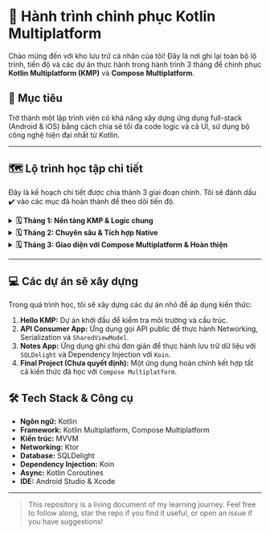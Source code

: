 # 🚀 Hành trình chinh phục Kotlin Multiplatform

Chào mừng đến với kho lưu trữ cá nhân của tôi! Đây là nơi ghi lại toàn bộ lộ trình, tiến độ và các dự án thực hành trong hành trình 3 tháng để chinh phục **Kotlin Multiplatform (KMP)** và **Compose Multiplatform**.

## 🎯 Mục tiêu

Trở thành một lập trình viên có khả năng xây dựng ứng dụng full-stack (Android & iOS) bằng cách chia sẻ tối đa code logic và cả UI, sử dụng bộ công nghệ hiện đại nhất từ Kotlin.

---

## 🗺️ Lộ trình học tập chi tiết

Đây là kế hoạch chi tiết được chia thành 3 giai đoạn chính. Tôi sẽ đánh dấu ✔️ vào các mục đã hoàn thành để theo dõi tiến độ.

<details>
<summary><strong>🗓️ Tháng 1: Nền tảng KMP & Logic chung</strong></summary>

| Tuần | Ngày | Chủ đề | Nội dung & Thực hành | Tài liệu tham khảo | Trạng thái |
| :--- | :--- | :--- | :--- | :--- | :--- |
| **1** | **T2** | Giới thiệu `KMP` | - Hiểu triết lý & kiến trúc `KMP`.<br>- Vai trò của `commonMain`, `androidMain`, `iosMain`. | [Tổng quan về KMP](https://kotlinlang.org/docs/multiplatform-mobile-overview.html) | - [ ] |
| | **T4** | Cài đặt môi trường | - Cài đặt plugin `KMM`, `Xcode`.<br>- Chạy `kdoctor` để kiểm tra. | [Cài đặt môi trường](https://kotlinlang.org/docs/multiplatform-mobile-setup.html) | - [ ] |
| | **T6** | "Hello World!" | - Tạo dự án `KMP` bằng wizard.<br>- Build và chạy trên máy ảo Android & iOS. | [Tạo dự án đầu tiên](https://kotlinlang.org/docs/multiplatform-mobile-create-first-app.html) | - [ ] |
| **2** | **T2** | Cấu trúc dự án | - Khám phá các file `build.gradle.kts`.<br>- Tìm hiểu về `source set`. | [Chia sẻ code trong KMP](https://kotlinlang.org/docs/multiplatform-mobile-share-code.html) | - [ ] |
| | **T4** | `expect` / `actual` | - Học lý thuyết về `expect` (khai báo) và `actual` (triển khai). | [Platform-specific declarations](https://kotlinlang.org/docs/multiplatform-expect-actual.html) | - [ ] |
| | **T6** | Thực hành `e`/`a` | - Tạo hàm `getPlatformName()` và hiển thị kết quả lên UI. | [Ví dụ về expect/actual](https://play.kotlinlang.org/hands-on/Targeting%20iOS%20and%20Android%20with%20Kotlin%20Multiplatform/03_Using_platform_specific_APIs) | - [ ] |
| **3** | **T2** | Networking (`Ktor`) | - Tìm hiểu `Ktor Client`.<br>- Xử lý bất đồng bộ với `Coroutines`. | [Ktor client setup](https://ktor.io/docs/client-create-new-application.html) | - [ ] |
| | **T4** | Serialization | - Học `kotlinx.serialization`.<br>- Tạo data class với `@Serializable`. | [Kotlinx Serialization Guide](https://github.com/Kotlin/kotlinx.serialization/blob/master/docs/basic-serialization.md) | - [ ] |
| | **T6** | Dự án API nhỏ | - Gọi API, parse JSON và log kết quả ra console. | [Networking & Data Storage](https://www.kodeco.com/26496499-networking-and-data-storage-in-kmm) | - [ ] |
| **4** | **T2** | Kiến trúc `MVVM` | - Thiết kế một `SharedViewModel` cơ bản.<br>- Dùng `StateFlow` để giao tiếp với UI. | [Kiến trúc trong KMM](https://www.icerockdev.com/blog/mobile-app-architecture-for-kotlin-multiplatform) | - [ ] |
| | **T4** | Xây dựng ViewModel | - Tạo `ViewModel` chứa logic gọi API và quản lý trạng thái. | [MOKO MVVM](https://github.com/icerockdev/moko-mvvm) | - [ ] |
| | **T6** | Tái cấu trúc | - Refactor dự án API.<br>- UI Android lắng nghe `StateFlow`. | [KMM ViewModel Sample](https://github.com/touchlab/KMM-ViewModel) | - [ ] |

</details>

<details>
<summary><strong>🗓️ Tháng 2: Chuyên sâu & Tích hợp Native</strong></summary>

| Tuần | Ngày | Chủ đề | Nội dung & Thực hành | Tài liệu tham khảo | Trạng thái |
| :--- | :--- | :--- | :--- | :--- | :--- |
| **5** | **T2** | Database (`SQLDelight`)| - Hiểu cách `SQLDelight` hoạt động.<br>- Cài đặt plugin & dependency. | [SQLDelight - Getting Started](https://cashapp.github.io/sqldelight/2.0.0/multiplatform/) | - [ ] |
| | **T4** | Viết câu lệnh SQL | - Viết câu lệnh SQL trong file `.sq`.<br>- Build dự án để `SQLDelight` tạo code. | [Viết câu lệnh SQL](https://cashapp.github.io/sqldelight/2.0.0/writing-sql/) | - [ ] |
| | **T6** | Dự án Ghi chú | - Tạo ứng dụng "Ghi chú" với các chức năng CRUD. | [KMM Note App Sample](https://github.com/Kashif-E/KMM-Note-App) | - [ ] |
| **6** | **T2** | Dependency Injection| - Tìm hiểu về `Koin` và cách nó hỗ trợ KMP. | [Koin for KMP](https://insert-koin.io/docs/setup/koin#kotlin-multiplatform) | - [ ] |
| | **T4** | Cài đặt `Koin` | - Thêm dependency.<br>- Viết file khởi tạo Koin cho Android & iOS. | [Koin - Start Koin](https://insert-koin.io/docs/reference/koin-core/start-koin) | - [ ] |
| | **T6** | Tích hợp `Koin` | - Áp dụng DI vào ứng dụng Ghi chú. | [PeopleInSpace Sample với Koin](https://github.com/joreilly/PeopleInSpace) | - [ ] |
| **7** | **T2** | Tương tác Kotlin-Swift| - Đọc về cách các kiểu dữ liệu Kotlin được chuyển đổi sang Swift. | [Swift/Objective-C interop](https://kotlinlang.org/docs/native-objc-interop.html) | - [ ] |
| | **T4** | Gọi API Native iOS | - Dùng `expect`/`actual` để gọi API gốc của iOS (ví dụ `UIDevice`). | [Calling iOS Frameworks from KMM](https://www.youtube.com/watch?v=ffypVvY1bM8) | - [ ] |
| | **T6** | Thực hành Interop | - Tạo hàm lấy phiên bản OS của thiết bị và hiển thị nó. | [Ví dụ thực tế về Interop](https://medium.com/proandroiddev/kotlin-multiplatform-mobile-call-platform-specific-api-s-expect-actual-8a11050e21a8) | - [ ] |
| **8** | **T2** | Testing trong `KMP` | - Tìm hiểu về source set `commonTest`.<br>- Thêm dependency `kotlin.test`. | [Testing multiplatform projects](https://kotlinlang.org/docs/multiplatform-testing.html) | - [ ] |
| | **T4** | Viết Unit Test | - Viết Unit Test cho `Repository` của ứng dụng Ghi chú. | [Unit Testing trong KMM](https://phauer.com/2022/unit-testing-kotlin-multiplatform/) | - [ ] |
| | **T6** | Test `ViewModel` | - Viết Unit Test để xác nhận các thay đổi trạng thái trong `SharedViewModel`. | [Cách test ViewModel trong KMM](https://github.com/arkivanov/MVIKotlin#testing-stores) | - [ ] |

</details>

<details>
<summary><strong>🗓️ Tháng 3: Giao diện với Compose Multiplatform & Hoàn thiện</strong></summary>

| Tuần | Ngày | Chủ đề | Nội dung & Thực hành | Tài liệu tham khảo | Trạng thái |
| :--- | :--- | :--- | :--- | :--- | :--- |
| **9** | **T2** | Giới thiệu `Compose MP` | - Tìm hiểu cách `Compose` được render trên iOS.<br>- Cấu trúc project UI. | [Compose Multiplatform for iOS](https://www.jetbrains.com/help/kotlin-multiplatform-dev/compose-multiplatform-getting-started.html) | - [ ] |
| | **T4** | UI đầu tiên | - Tạo màn hình Compose đơn giản trong `commonMain`.<br>- Host trong `UIViewController`. | [Tạo UI chung đầu tiên](https://github.com/JetBrains/compose-multiplatform/blob/master/tutorials/Getting_Started_with_Compose_for_iOS/README.md) | - [ ] |
| | **T6** | Chuyển đổi UI | - Chuyển đổi UI của ứng dụng gọi API (Tháng 1) sang dùng `Compose MP`. | [Bắt đầu với Compose Multiplatform](https://www.youtube.com/watch?v=3uB5uYpGZkM) | - [ ] |
| **10**| **T2** | Navigation (Lý thuyết) | - Tìm hiểu thư viện `Decompose` hoặc `Voyager`. | [Decompose](https://github.com/arkivanov/Decompose) / [Voyager](https://github.com/adrielcafe/voyager) | - [ ] |
| | **T4** | Cài đặt Navigation | - Thêm dependency và cấu hình stack điều hướng cơ bản. | [Decompose Quick Start](https://arkivanov.github.io/Decompose/getting-started/) | - [ ] |
| | **T6** | Thực hành Navigation| - Áp dụng điều hướng vào ứng dụng API, chuyển màn hình. | [Decompose Sample Project](https://github.com/arkivanov/Decompose/tree/master/sample) | - [ ] |
| **11**| **T2** | Shared Resources | - Tìm hiểu thư viện `MOKO-Resources` để quản lý tài nguyên chung. | [MOKO-Resources](https://github.com/icerockdev/moko-resources) | - [ ] |
| | **T4** | Thực hành Resources | - Chuyển tất cả chuỗi text trong ứng dụng vào file `strings.xml` chung. | [Cách dùng với Strings](https://github.com/icerockdev/moko-resources#strings) | - [ ] |
| | **T6** | UI đặc thù | - Dùng `expect`/`actual` cho một `Composable` để gọi component gốc. | [UI đặc thù với expect/actual](https://www.kodeco.com/39373493-kotlin-multiplatform-tutorial-sharing-views-on-ios-android) | - [ ] |
| **12**| **T2** | Lên kế hoạch dự án | - Ôn tập và chọn ý tưởng cho dự án cuối khóa. | [KMP Sample Projects](https://github.com/Kotlin/kmp-samples) | - [ ] |
| | **T4** | `//TODO: Build Project` | - Xây dựng các chức năng cốt lõi của dự án cuối khóa. | - | - [ ] |
| | **T6** | `//RELEASE` | - Hoàn thiện và build ứng dụng ra file AAB/APK và Archive. | [Đóng gói App](https://developer.android.com/studio/publish) | - [ ] |

</details>

---

## 💻 Các dự án sẽ xây dựng

Trong quá trình học, tôi sẽ xây dựng các dự án nhỏ để áp dụng kiến thức:

1.  **Hello KMP:** Dự án khởi đầu để kiểm tra môi trường và cấu trúc.
2.  **API Consumer App:** Ứng dụng gọi API public để thực hành Networking, Serialization và `SharedViewModel`.
3.  **Notes App:** Ứng dụng ghi chú đơn giản để thực hành lưu trữ dữ liệu với `SQLDelight` và Dependency Injection với `Koin`.
4.  **Final Project (Chưa quyết định):** Một ứng dụng hoàn chỉnh kết hợp tất cả kiến thức đã học với `Compose Multiplatform`.

## 🛠️ Tech Stack & Công cụ

-   **Ngôn ngữ:** Kotlin
-   **Framework:** Kotlin Multiplatform, Compose Multiplatform
-   **Kiến trúc:** MVVM
-   **Networking:** Ktor
-   **Database:** SQLDelight
-   **Dependency Injection:** Koin
-   **Async:** Kotlin Coroutines
-   **IDE:** Android Studio & Xcode

---

> This repository is a living document of my learning journey. Feel free to follow along, star the repo if you find it useful, or open an issue if you have suggestions!
